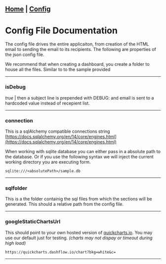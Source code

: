 [Home](/) | [Config](/config)
---

# Config File Documentation

The config file drives the entire applicaiton, from creation of the HTML email to sending the email to its recipients. The following are properties of the json config file.

We recommend that when creating a dashboard, you create a folder to house all the files. Similar to to the sample provided

---

### isDebug
*true* |  then a subject line is prepended with DEBUG: and email is sent to a hardcoded value instead of recepient list.

---

### connection

This is a sqlAlchemy compatible connections string [https://docs.sqlalchemy.org/en/14/core/engines.html](https://docs.sqlalchemy.org/en/14/core/engines.html)

When working with sqlite database you can either pass in a absolute path to the database. Or if you use the following syntax we will inject the current working directory you are executing form.

```
sqlite:///<absolutePath>/sample.db
```
---

### sqlfolder

This is a the folder containig the sql files from which the sections will be generated. This should a relative path from the config file.

---

### googleStaticChartsUrl

This should point to your own hosted version of [quickcharts.io](http://quickcharts.io). You may use our default just for testing. *(charts may not dispay or timeout during high load)*

```https://quickcharts.dashflow.io/chart?bkg=white&c=```

---

